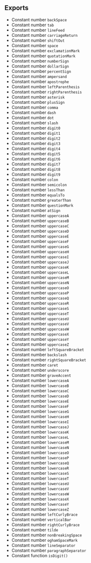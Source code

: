 ## Exports

- Constant number `backSpace`
- Constant number `tab`
- Constant number `lineFeed`
- Constant number `carriageReturn`
- Constant number `shiftOut`
- Constant number `space`
- Constant number `exclamationMark`
- Constant number `quotationMark`
- Constant number `numberSign`
- Constant number `dollarSign`
- Constant number `percentSign`
- Constant number `ampersand`
- Constant number `apostrophe`
- Constant number `leftParenthesis`
- Constant number `rightParenthesis`
- Constant number `asterisk`
- Constant number `plusSign`
- Constant number `comma`
- Constant number `dash`
- Constant number `dot`
- Constant number `slash`
- Constant number `digit0`
- Constant number `digit1`
- Constant number `digit2`
- Constant number `digit3`
- Constant number `digit4`
- Constant number `digit5`
- Constant number `digit6`
- Constant number `digit7`
- Constant number `digit8`
- Constant number `digit9`
- Constant number `colon`
- Constant number `semicolon`
- Constant number `lessThan`
- Constant number `equalsTo`
- Constant number `greaterThan`
- Constant number `questionMark`
- Constant number `atSign`
- Constant number `uppercaseA`
- Constant number `uppercaseB`
- Constant number `uppercaseC`
- Constant number `uppercaseD`
- Constant number `uppercaseE`
- Constant number `uppercaseF`
- Constant number `uppercaseG`
- Constant number `uppercaseH`
- Constant number `uppercaseI`
- Constant number `uppercaseJ`
- Constant number `uppercaseK`
- Constant number `uppercaseL`
- Constant number `uppercaseM`
- Constant number `uppercaseN`
- Constant number `uppercaseO`
- Constant number `uppercaseP`
- Constant number `uppercaseQ`
- Constant number `uppercaseR`
- Constant number `uppercaseS`
- Constant number `uppercaseT`
- Constant number `uppercaseU`
- Constant number `uppercaseV`
- Constant number `uppercaseW`
- Constant number `uppercaseX`
- Constant number `uppercaseY`
- Constant number `uppercaseZ`
- Constant number `leftSquareBracket`
- Constant number `backslash`
- Constant number `rightSquareBracket`
- Constant number `caret`
- Constant number `underscore`
- Constant number `graveAccent`
- Constant number `lowercaseA`
- Constant number `lowercaseB`
- Constant number `lowercaseC`
- Constant number `lowercaseD`
- Constant number `lowercaseE`
- Constant number `lowercaseF`
- Constant number `lowercaseG`
- Constant number `lowercaseH`
- Constant number `lowercaseI`
- Constant number `lowercaseJ`
- Constant number `lowercaseK`
- Constant number `lowercaseL`
- Constant number `lowercaseM`
- Constant number `lowercaseN`
- Constant number `lowercaseO`
- Constant number `lowercaseP`
- Constant number `lowercaseQ`
- Constant number `lowercaseR`
- Constant number `lowercaseS`
- Constant number `lowercaseT`
- Constant number `lowercaseU`
- Constant number `lowercaseV`
- Constant number `lowercaseW`
- Constant number `lowercaseX`
- Constant number `lowercaseY`
- Constant number `lowercaseZ`
- Constant number `leftCurlyBrace`
- Constant number `verticalBar`
- Constant number `rightCurlyBrace`
- Constant number `tilde`
- Constant number `nonBreakingSpace`
- Constant number `oghamSpaceMark`
- Constant number `lineSeparator`
- Constant number `paragraphSeparator`
- Constant function `isDigit()`

